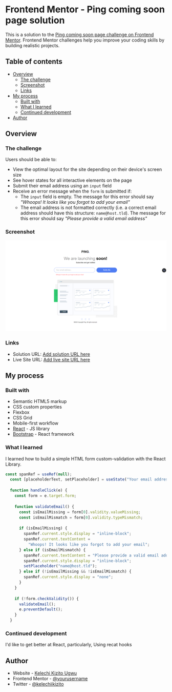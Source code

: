 # Frontend Mentor - Ping coming soon page solution

This is a solution to the [Ping coming soon page challenge on Frontend Mentor](https://www.frontendmentor.io/challenges/ping-single-column-coming-soon-page-5cadd051fec04111f7b848da). Frontend Mentor challenges help you improve your coding skills by building realistic projects. 

## Table of contents

- [Overview](#overview)
  - [The challenge](#the-challenge)
  - [Screenshot](#screenshot)
  - [Links](#links)
- [My process](#my-process)
  - [Built with](#built-with)
  - [What I learned](#what-i-learned)
  - [Continued development](#continued-development)
- [Author](#author)

## Overview

### The challenge

Users should be able to:

- View the optimal layout for the site depending on their device's screen size
- See hover states for all interactive elements on the page
- Submit their email address using an `input` field
- Receive an error message when the `form` is submitted if:
	- The `input` field is empty. The message for this error should say *"Whoops! It looks like you forgot to add your email"*
	- The email address is not formatted correctly (i.e. a correct email address should have this structure: `name@host.tld`). The message for this error should say *"Please provide a valid email address"*

### Screenshot

![](./ping-coming-soon-page/screenshot.png)


### Links

- Solution URL: [Add solution URL here](https://your-solution-url.com)
- Live Site URL: [Add live site URL here](https://your-live-site-url.com)

## My process

### Built with

- Semantic HTML5 markup
- CSS custom properties
- Flexbox
- CSS Grid
- Mobile-first workflow
- [React](https://reactjs.org/) - JS library
- [Bootstrap](https://nextjs.org/) - React framework


### What I learned

I learned how to build a simple HTML form custom-validation with the React Library.

```jsx
const spanRef = useRef(null);
  const [placeholderText, setPlaceholder] = useState("Your email address...");

  function handleClick(e) {
    const form = e.target.form;

    function validateEmail() {
      const isEmailMissing = form[0].validity.valueMissing;
      const isEmailMismatch = form[0].validity.typeMismatch;

      if (isEmailMissing) {
        spanRef.current.style.display = "inline-block";
        spanRef.current.textContent =
          "Whoops! It looks like you forgot to add your email";
      } else if (isEmailMismatch) {
        spanRef.current.textContent = "Please provide a valid email address";
        spanRef.current.style.display = "inline-block";
        setPlaceholder("name@host.tld");
      } else if (!isEmailMissing && !isEmailMismatch) {
        spanRef.current.style.display = "none";
      }
    }

    if (!form.checkValidity()) {
      validateEmail();
      e.preventDefault();
    }
  }
```


### Continued development

I'd like to get better at React, particularly, Using recat hooks

## Author

- Website - [Kelechi Kizito Ugwu](https://www.your-site.com)
- Frontend Mentor - [@yourusername](https://www.frontendmentor.io/profile/yourusername)
- Twitter - [@kelechiikizito](https://www.x.com/kelechiikizito)
